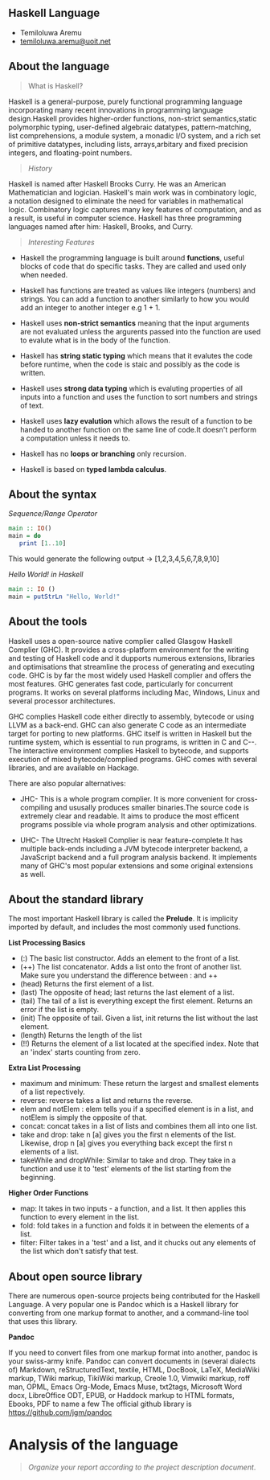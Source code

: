 ## Haskell Language

- Temiloluwa Aremu
- temiloluwa.aremu@uoit.net

## About the language

> What is Haskell?

Haskell is a general-purpose, purely functional programming language incorporating many recent innovations in programming language design.Haskell provides higher-order functions, non-strict semantics,static polymorphic typing, user-defined algebraic datatypes, pattern-matching, list comprehensions, a module system, a monadic I/O system, and a rich set of primitive datatypes, including lists, arrays,arbitary and fixed precision integers, and floating-point numbers.

> _History_

Haskell is named after Haskell Brooks Curry. He was an American Mathematician and logician. Haskell's main work was in combinatory logic, a notation designed to eliminate the need for variables in mathematical logic. Combinatory logic captures many key features of computation, and as a result, is useful in computer science. Haskell has three programming languages named after him: Haskell, Brooks, and Curry.

> _Interesting Features_

- Haskell the programming language is built around **functions**, useful blocks of code that do specific tasks. They are called and used only when needed. 

- Haskell has functions are treated as values like integers (numbers) and strings. You can add a function to another similarly to how you would add an integer to another integer e.g 1 + 1.

- Haskell uses **non-strict semantics**  meaning that the input arguments are not evaluated unless the argurents passed into the function are used to evalute what is in the body of the function.

- Haskell has **string static typing** which means that it evalutes the code before runtime, when the code is staic and possibly as the code is written.

- Haskell uses **strong data typing** which is evaluting properties of all inputs into a function and uses the function to sort numbers and strings of text.

- Haskell uses **lazy evalution** which allows the result of a function to be handed to another function on the same line of code.It doesn't perform a computation unless it needs to.

- Haskell has no **loops or branching** only recursion. 

- Haskell is based on **typed lambda calculus**.

## About the syntax

*Sequence/Range Operator*

```haskell
main :: IO()
main = do
   print [1..10]
```
This would generate the following output ->
[1,2,3,4,5,6,7,8,9,10]

*Hello World! in Haskell*

```haskell
main :: IO ()
main = putStrLn "Hello, World!"
```

## About the tools

Haskell uses a open-source native complier called Glasgow Haskell Complier (GHC). It provides a cross-platform environment for the writing and testing of Haskell code and it dupports numerous extensions, libraries and optimisations that streamline the process of generating and executing code. GHC is by far the most widely used Haskell complier and offers the most features.
GHC generates fast code, particularly for concurrent programs. It works on several platforms including Mac, Windows, Linux and several processor architectures.

GHC complies Haskell code either directly to assembly, bytecode or using LLVM as a back-end. GHC can also generate C code as an intermediate target for porting to new platforms. GHC itself is written in Haskell but the runtime system, which is essential to run programs, is written in C and C--. The interactive environment complies Haskell to bytecode, and supports execution of mixed bytecode/complied programs. GHC comes with several libraries, and are available on Hackage.

There are also popular alternatives:

- JHC- This is a whole program complier. It is more convenient for cross-compiling and ususally produces smaller binaries.The source code is extremely clear and readable. It aims to produce the most efficent programs possible via whole program analysis and other optimizations.

- UHC- The Utrecht Haskell Complier is near feature-complete.It has multiple back-ends including a JVM bytecode interpreter backend, a JavaScript backend and a full program analysis backend. It implements many of GHC's most popular extensions and some original extensions as well.

## About the standard library

The most important Haskell library is called the **Prelude**. It is implicity imported by default, and includes the most commonly used functions.

**List Processing Basics**
- (:) The basic list constructor. Adds an element to the front of a list.
- (++) The list concatenator. Adds a list onto the front of another list. Make sure you understand the difference between : and ++
- (head) Returns the first element of a list.
- (last) The opposite of head; last returns the last element of a list.
- (tail) The tail of a list is everything except the first element. Returns an error if the list is empty.
- (init) The opposite of tail. Given a list, init returns the list without the last element.
- (length) Returns the length of the list
- (!!) Returns the element of a list located at the specified index. Note that an 'index' starts counting from zero. 

**Extra List Processing**
 - maximum and minimum: These return the largest and smallest elements of a list repectively.
 - reverse: reverse takes a list and returns the reverse.
 - elem and notElem : elem tells you if a specified element is in a list, and notElem is simply the opposite of that.
 - concat: concat takes in a list of lists and combines them all into one list.
 - take and drop: take n [a] gives you the first n elements of the list. Likewise, drop n [a] gives you everything back except the first n elements of a list.
 - takeWhile and dropWhile: Similar to take and drop. They take in a function and use it to 'test' elements of the list starting from the beginning.

**Higher Order Functions**
- map: It takes in two inputs - a function, and a list. It then applies this function to every element in the list.
- fold: fold takes in a function and folds it in between the elements of a list.
- filter: Filter takes in a 'test' and a list, and it chucks out any elements of the list which don't satisfy that test.
 
## About open source library

There are numerous open-source projects being contributed for the Haskell Language. A very popular one is Pandoc which is a Haskell library for converting from one markup format to another, and a command-line tool that uses this library. 

**Pandoc**

If you need to convert files from one markup format into another, pandoc is your swiss-army knife. Pandoc can convert documents in (several dialects of) Markdown, reStructuredText, textile, HTML, DocBook, LaTeX, MediaWiki markup, TWiki markup, TikiWiki markup, Creole 1.0, Vimwiki markup, roff man, OPML, Emacs Org-Mode, Emacs Muse, txt2tags, Microsoft Word docx, LibreOffice ODT, EPUB, or Haddock markup to HTML formats, Ebooks, PDF to name a few
The official github library is https://github.com/jgm/pandoc

# Analysis of the language

> _Organize your report according to the project description
document_.


